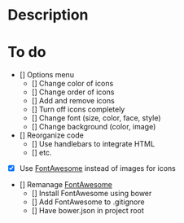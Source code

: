 # Description


# To do
- [] Options menu
	- [] Change color of icons
	- [] Change order of icons
	- [] Add and remove icons
	- [] Turn off icons completely
	- [] Change font (size, color, face, style)
	- [] Change background (color, image)
- [] Reorganize code 
	- [] Use handlebars to integrate HTML
	- [] etc.
- [x] Use [FontAwesome](fontawesome.io) instead of images for icons
- [] Remanage [FontAwesome](fontawesome.io)
	- [] Install FontAwesome using bower
	- [] Add FontAwesome to .gitignore
	- [] Have bower.json in project root
	
